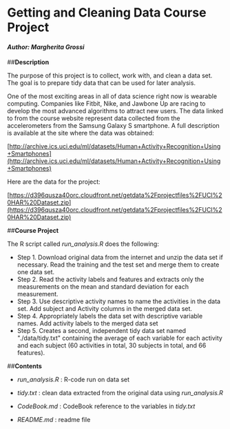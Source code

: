 

# **Getting and Cleaning Data Course Project** 

#### *Author: Margherita Grossi*

##**Description**

The purpose of this project is to collect, work with, and clean a data set.
The goal is to prepare tidy data that can be used for later analysis.

One of the most exciting areas in all of data science right now is wearable
computing. Companies like Fitbit, Nike, and Jawbone Up are racing to develop
the most advanced algorithms to attract new users. The data linked to from the
course website represent data collected from the accelerometers from the Samsung Galaxy S smartphone. A full
description is available at the site where the data was obtained:

[http://archive.ics.uci.edu/ml/datasets/Human+Activity+Recognition+Using+Smartphones](http://archive.ics.uci.edu/ml/datasets/Human+Activity+Recognition+Using+Smartphones)

Here are the data for the project:

[https://d396qusza40orc.cloudfront.net/getdata%2Fprojectfiles%2FUCI%20HAR%20Dataset.zip](https://d396qusza40orc.cloudfront.net/getdata%2Fprojectfiles%2FUCI%20HAR%20Dataset.zip) 

##**Course Project**

The R script called *run_analysis.R* does the following:

- Step 1. Download original data from the internet and unzip the data set if
necessary. Read the training and the test set and merge them to create one data set.
- Step 2. Read the activity labels and features and extracts only the measurements on the mean and standard deviation for each measurement.
- Step 3. Use descriptive activity names to name the activities in the data
set. Add subject and Activity columns in the merged data set.
- Step 4. Appropriately labels the data set with descriptive variable
names. Add activity labels to the merged data set
- Step 5. Creates a second, independent tidy data set named "./data/tidy.txt"
containing the average of each variable for each activity and each subject (60
activities in total, 30 subjects in total, and 66 features).

##**Contents**

- *run_analysis.R* : R-code run on data set

- *tidy.txt* : clean data extracted from the original data using *run_analysis.R* 

- *CodeBook.md* : CodeBook reference to the variables in *tidy.txt*

- *README.md* : readme file




